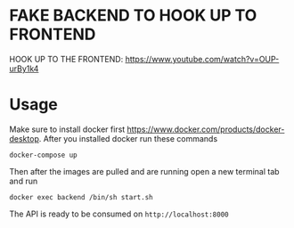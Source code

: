 # FAKE BACKEND TO HOOK UP TO FRONTEND

HOOK UP TO THE FRONTEND:  https://www.youtube.com/watch?v=OUP-urBy1k4

# Usage

Make sure to install docker first https://www.docker.com/products/docker-desktop. After you installed docker run these commands

```
docker-compose up
```
Then after the images are pulled and are running open a new terminal tab and run
```
docker exec backend /bin/sh start.sh
```
The API is ready to be consumed on `http://localhost:8000`
